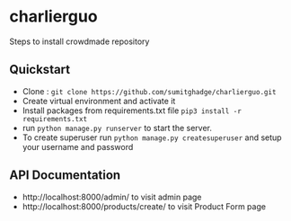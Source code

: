 # charlierguo

Steps to install crowdmade repository

## Quickstart

* Clone : `git clone https://github.com/sumitghadge/charlierguo.git`
* Create virtual environment and activate it
* Install packages from requirements.txt file `pip3 install -r requirements.txt`
* run `python manage.py runserver` to start the server.
* To create superuser run `python manage.py createsuperuser` and setup your username and password

## API Documentation
* http://localhost:8000/admin/ to visit admin page
* http://localhost:8000/products/create/ to visit Product Form page